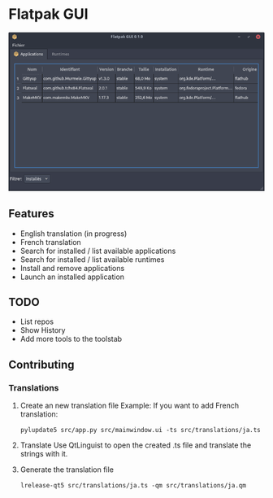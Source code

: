 # Flatpak GUI
![](docs/imgs/2023-06-05_14-37-26.png)

## Features
- English translation (in progress)
- French translation
- Search for installed / list available applications
- Search for installed / list available runtimes
- Install and remove applications
- Launch an installed application


## TODO
- List repos
- Show History
- Add more tools to the toolstab

## Contributing

### Translations

1. Create an new translation file
   Example: If you want to add French translation:

   ```
   pylupdate5 src/app.py src/mainwindow.ui -ts src/translations/ja.ts
   ```

2. Translate
   Use QtLinguist to open the created .ts file and translate the strings with it.

3. Generate the translation file

   ```
   lrelease-qt5 src/translations/ja.ts -qm src/translations/ja.qm
   ```

   

